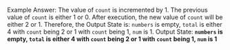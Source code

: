 Example Answer:
The value of `count` is incremented by 1. The previous value of `count` is either 1 or 0. After execution, the new value of `count` will be either 2 or 1. Therefore, the Output State is: `numbers` is empty, `total` is either 4 with `count` being 2 or 1 with `count` being 1, `num` is 1.
Output State: **`numbers` is empty, `total` is either 4 with `count` being 2 or 1 with `count` being 1, `num` is 1**